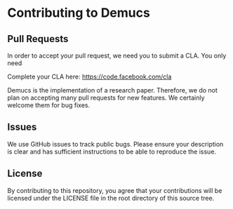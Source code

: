 # Contributing to Demucs

## Pull Requests

In order to accept your pull request, we need you to submit a CLA. You only need

Complete your CLA here: <https://code.facebook.com/cla>

Demucs is the implementation of a research paper.
Therefore, we do not plan on accepting many pull requests for new features.
We certainly welcome them for bug fixes.


## Issues

We use GitHub issues to track public bugs. Please ensure your description is
clear and has sufficient instructions to be able to reproduce the issue.


## License
By contributing to this repository, you agree that your contributions will be licensed
under the LICENSE file in the root directory of this source tree.
